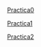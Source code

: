 [Practica0](https://nbviewer.jupyter.org/github/Saphira3000/Ciencia_de_Datos/blob/master/p0.ipynb)

[Practica1](https://nbviewer.jupyter.org/github/Saphira3000/Ciencia_de_Datos/blob/master/p1.ipynb)

[Practica2](https://nbviewer.jupyter.org/github/Saphira3000/Ciencia_de_Datos/blob/master/p2.ipynb)
